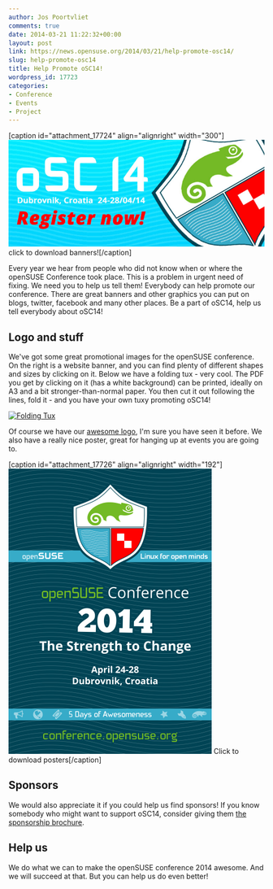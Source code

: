 ```yaml
---
author: Jos Poortvliet
comments: true
date: 2014-03-21 11:22:32+00:00
layout: post
link: https://news.opensuse.org/2014/03/21/help-promote-osc14/
slug: help-promote-osc14
title: Help Promote oSC14!
wordpress_id: 17723
categories:
- Conference
- Events
- Project
---
```


[caption id="attachment_17724" align="alignright" width="300"][![oSC14 banner](/wp-content/uploads/2014/03/720x300.jpg)](https://github.com/openSUSE/artwork/tree/master/Marketing%20Materials/Events/openSUSE%20Conference/2014-oS-Conference/Banners) click to download banners![/caption]

Every year we hear from people who did not know when or where the openSUSE Conference took place. This is a problem in urgent need of fixing. We need you to help us tell them! Everybody can help promote our conference. There are great banners and other graphics you can put on blogs, twitter, facebook and many other places. Be a part of oSC14, help us tell everybody about oSC14!<!-- more -->



## Logo and stuff


We've got some great promotional images for the openSUSE conference. On the right is a website banner, and you can find plenty of different shapes and sizes by clicking on it. Below we have a folding tux - very cool. The PDF you get by clicking on it (has a white background) can be printed, ideally on A3 and a bit stronger-than-normal paper. You then cut it out following the lines, fold it - and you have your own tuxy promoting oSC14!

[![Folding Tux](https://conference.opensuse.org/assets/img/banners/thumb/tux.png)](https://conference.opensuse.org/assets/img/banners/FoldingTux_oSC14.pdf)

Of course we have our [awesome logo](//is.gd/dIEkWy), I'm sure you have seen it before. We also have a really nice poster, great for hanging up at events you are going to.

[caption id="attachment_17726" align="alignright" width="192"][![poster, click to see downloads](/wp-content/uploads/2014/03/Poster-oSC14-FinalVersion.png)](https://github.com/openSUSE/artwork/tree/master/Marketing%20Materials/Events/openSUSE%20Conference/2014-oS-Conference/Posters/Final) Click to download posters[/caption]



## Sponsors


We would also appreciate it if you could help us find sponsors! If you know somebody who might want to support oSC14, consider giving them [the sponsorship brochure](https://dl.dropboxusercontent.com/u/29347181/oSC14%20Sponsorship%20Brochure.pdf).


## Help us


We do what we can to make the openSUSE conference 2014 awesome. And we will succeed at that. But you can help us do even better!
